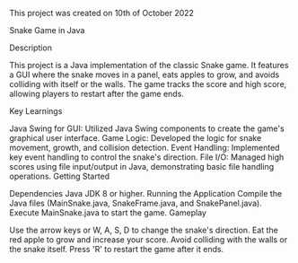 This project was created on 10th of October 2022

Snake Game in Java

Description

This project is a Java implementation of the classic Snake game. It features a GUI where the snake moves in a panel, eats apples to grow, and avoids colliding with itself or the walls. The game tracks the score and high score, allowing players to restart after the game ends.

Key Learnings

Java Swing for GUI: Utilized Java Swing components to create the game's graphical user interface.
Game Logic: Developed the logic for snake movement, growth, and collision detection.
Event Handling: Implemented key event handling to control the snake's direction.
File I/O: Managed high scores using file input/output in Java, demonstrating basic file handling operations.
Getting Started

Dependencies
Java JDK 8 or higher.
Running the Application
Compile the Java files (MainSnake.java, SnakeFrame.java, and SnakePanel.java).
Execute MainSnake.java to start the game.
Gameplay

Use the arrow keys or W, A, S, D to change the snake's direction.
Eat the red apple to grow and increase your score.
Avoid colliding with the walls or the snake itself.
Press 'R' to restart the game after it ends.
